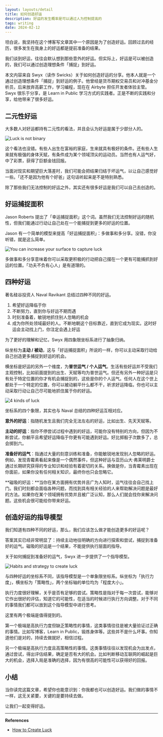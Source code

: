 ```yaml
---
layout: layouts/detail
title: 如何创造好运
description: 好运的发生概率是可以通过人为控制提高的
tags: writing
date: 2024-02-12
---
```

坦白说，我坚持在这个博客写文章其中一个原因是为了创造好运。回顾过去的经历，很多发生在我身上的好运都是提前准备的结果。

我们谈到好运，往往会默认想到那些意外的好运。但实际上，好运是可以被创造的，我们可以通过创造理想条件「捕捉」到好运。

本文内容来自 Swyx（读作 Swicks）关于如何创造好运的分享。他本人就是一个通过创造理想条件「捕捉」到好运的例子。他曾经是货币期权交易员和对冲基金分析员，后来放弃高薪工作，学习编程，现在在 Airbyte 担任开发者体验主管。Swyx 很乐于分享，是 Learn in Public 学习方式的实践者。正是不断的实践和分享，给他带来了很多好运。

## 二元性好运
大多数人对好运都持有二元性的看法，并且会认为好运是属于少部分人的。

![Luck is not binary](/static/img/how-to-create-luck-img-1.png)

这个看法也没错。有些人出生在富裕的家庭，生来就具有极好的条件。还有些人生来就有极强的身体天赋，有条件成为某个领域顶尖的运动员。当然也有人运气好，中了彩票，获得了巨额金钱回报。

当面对现实和期望巨大落差时，我们可能会把结果归结于坏运气，以让自己感觉好一些。「还不是因为他有个好爸」这句话听起来是不是特别熟悉。

除了那些我们无法控制的好运之外，其实还有很多好运是我们可以自己去创造的。

## 好运捕捉面积

Jason Roberts 提出了「幸运捕捉面积」这个词。虽然我们无法控制好运的随机性，但我们能通过行动让自己处在一个能捕捉到更多的好运的位置。

Jason 有一个简单的模型来提高「好运捕捉面积」：多做事和多分享。没错，你没听错，就是这么简单。

![You can increase your surface to capture luck](/static/img/how-to-create-luck-img-2.png)

多做事和多分享意味着你可以采取更积极的行动把自己摆在一个更有可能捕抓到好运的位置。「功夫不负有心人」是有道理的。

## 四种好运

著名硅谷投资人 Naval Ravikant 总结过四种不同的好运。

1. 希望好运降临于你
2. 不断努力，直到你与好运不期而遇
3. 时刻准备着，敏锐地抓住别人忽略的机会
4. 成为你所处领域最好的人。不断地朝这个目标靠近，直到它成为现实。这时好运会主动找上门，你注定会遇上好运

为了更好的理解和记忆，Swyx 用四象限坐标系进行了抽象归纳。

纵坐标为**主动 / 被动**，这与「好运捕捉面积」所说的一样，你可以主动采取行动给自己创造更多捕捉到好运的机会。

横坐标是好运的另外一个维度，为**普世运气 / 个人运气**。生活有些好运并不受我们主观控制，比如前面提到的出生、天赋等均为普世运气。但还有另外一种好运是只有处于特定位置的你才有机会捕捉到的，这些是你的个人运气。任何人在这个世上都处于一个特定的位置，你可以被动躺平什么都不干，祈求好运降临，你也可以主动采取行动让自己尽可能地抓住属于你的好运。

![4 kinds of luck](/static/img/how-to-create-luck-img-3.png)

坐标系的四个象限，其实也与 Naval 总结的四种好运互相对应。

**意外的好运**：指随机发生且我们完全无法左右的好运，比如出生、先天天赋等。

**主动的好运**：指你不停尝试过程中遇到的好运，可能你没有特别的方向，但因为不断尝试，你躺平且希望好运降临于你更有可能遇到好运。好比掷骰子次数多了，总会掷到六。

**准备好的运气**：指通过大量的刻意训练和准备，你能敏锐地发现别人忽略的好运。例如，发现青霉素看起来像是一个偶然事件，但这种好运与亚历山大·弗莱明爵士通过长期研究获得的专业知识和经验有着密切的关系。换做是你，当青霉素出现在你面前，如果你没有任何相关知识，最终你也只会忽略它。

**磁吸的好运：**当你在某方面拥有优势并且广为人知时，运气往往会自己找上门。我们时刻都会面临各种问题，而找到具有相关经验的人来帮助解决问题是最好的方法。如果你在某个领域拥有优势并且被广泛认知，那么人们就会找你来解决问题。这些机会很可能给你带来好运。

## 创造好运的指导模型

我们知道有四种不同的好运，那么，我们应该怎么做才能创造更多的好运呢？

答案其实已经非常明显了：持续主动地往明确的方向进行探索和尝试，捕捉到准备好的运气。磁吸的好运是一个结果，不能提供执行层面的指导。

关于如何捕捉到准备好的运气，Swyx 进一步提供了一个指导模型。

![Habits and strategy to create luck](/static/img/how-to-create-luck-img-4.png)

与四种好运的坐标系不同，该指导模型是一个单象限坐标系。纵坐标为「执行力度」，横坐标为「策略性」，两个坐标轴的单位均为「程度大小」。

执行力度很好理解，关乎是否有足够的尝试。策略性是指对于每一次尝试，能够对它作出很好的评估，知道它的可能性，在适当的时候进行执行方向调整。对于不同的事情我们都可以放到这个指导模型中进行思考。

这里有两个极端是值得提到的。

第一个极端是高执行力度但缺乏策略性的事情，这类事情往往是被大量验证过正确的事情。比如写博客，Learn in Public，锻炼身体等。这些并不是什么坏事。你知道他们是对的，持续去做就好，相信过程。

另一个极端是高执行力度且高策略性的事情。这类事情往往以发现机会为出发点，通过尝试，得出评估结果，确定是否有大的机会。比如判断移动互联网的崛起是巨大的机会，选择入局是准确的选择，因为有很高的可能性可以获得好的回报。

## 小结

当你读完这篇文章，希望你也能意识到：你我都也可以创造好运。我们做的事情不一样，这无关紧要，关键的是要持续去做。

让我们一起变得好运。

---

**References**
* [How to Create Luck](https://www.swyx.io/create-luck)